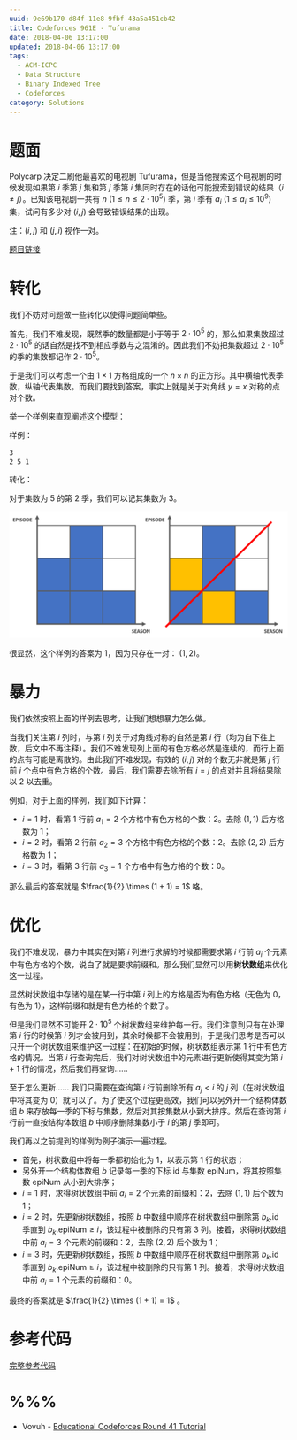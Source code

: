 ```yaml
---
uuid: 9e69b170-d84f-11e8-9fbf-43a5a451cb42
title: Codeforces 961E - Tufurama
date: 2018-04-06 13:17:00
updated: 2018-04-06 13:17:00
tags: 
  - ACM-ICPC
  - Data Structure
  - Binary Indexed Tree
  - Codeforces
category: Solutions
---
```


# 题面

Polycarp 决定二刷他最喜欢的电视剧 Tufurama，但是当他搜索这个电视剧的时候发现如果第 $i$ 季第 $j$ 集和第 $j$ 季第 $i$ 集同时存在的话他可能搜索到错误的结果（$i \neq j$）。已知该电视剧一共有 $n \ (1 \leq n \leq 2 \cdot 10^5)$ 季，第 $i$ 季有 $a_i \ (1 \leq a_i \leq 10^9)$ 集，试问有多少对 $(i, j)$ 会导致错误结果的出现。

注：$(i, j)$ 和 $(j, i)$ 视作一对。

[题目链接](http://codeforces.com/problemset/problem/961/E)

# 转化

我们不妨对问题做一些转化以使得问题简单些。

首先，我们不难发现，既然季的数量都是小于等于 $2 \cdot 10^5$ 的，那么如果集数超过 $2 \cdot 10^5$ 的话自然是找不到相应季数与之混淆的。因此我们不妨把集数超过 $2 \cdot 10^5$ 的季的集数都记作 $2 \cdot 10^5$。

于是我们可以考虑一个由 $1 \times 1$ 方格组成的一个 $n \times n$ 的正方形。其中横轴代表季数，纵轴代表集数。而我们要找到答案，事实上就是关于对角线 $y = x$ 对称的点对个数。

举一个样例来直观阐述这个模型：

样例：

```
3
2 5 1
```

转化：

对于集数为 $5$ 的第 $2$ 季，我们可以记其集数为 $3$。

![一个例子](codeforces-961e/example.png)

很显然，这个样例的答案为 $1$，因为只存在一对： $(1, 2)$。

# 暴力

我们依然按照上面的样例去思考，让我们想想暴力怎么做。

当我们关注第 $i$ 列时，与第 $i$ 列关于对角线对称的自然是第 $i$ 行（均为自下往上数，后文中不再注释）。我们不难发现列上面的有色方格必然是连续的，而行上面的点有可能是离散的。由此我们不难发现，有效的 $(i, j)$ 对的个数无非就是第 $j$ 行前 $i$ 个点中有色方格的个数。最后，我们需要去除所有 $i = j$ 的点对并且将结果除以 $2$ 以去重。

例如，对于上面的样例，我们如下计算：

- $i = 1$ 时，看第 $1$ 行前 $a_1 = 2$ 个方格中有色方格的个数：$2$。去除 $(1, 1)$ 后方格数为 $1$；
- $i = 2$ 时，看第 $2$ 行前 $a_2 = 3$ 个方格中有色方格的个数：$2$。去除 $(2, 2)$ 后方格数为 $1$；
- $i = 3$ 时，看第 $3$ 行前 $a_3 = 1$ 个方格中有色方格的个数：$0$。

那么最后的答案就是 $\frac{1}{2} \times (1 + 1) = 1$ 咯。

# 优化

我们不难发现，暴力中其实在对第 $i$ 列进行求解的时候都需要求第 $i$ 行前 $a_i$ 个元素中有色方格的个数，说白了就是要求前缀和。那么我们显然可以用**树状数组**来优化这一过程。

显然树状数组中存储的是在某一行中第 $i$ 列上的方格是否为有色方格（无色为 $0$， 有色为 $1$），这样前缀和就是有色方格的个数了。

但是我们显然不可能开 $2 \cdot 10^5$ 个树状数组来维护每一行。我们注意到只有在处理第 $i$ 行的时候第 $i$ 列才会被用到，其余时候都不会被用到，于是我们思考是否可以只开一个树状数组来维护这一过程：在初始的时候，树状数组表示第 $1$ 行中有色方格的情况。当第 $i$ 行查询完后，我们对树状数组中的元素进行更新使得其变为第 $i + 1$ 行的情况，然后我们再查询……

至于怎么更新…… 我们只需要在查询第 $i$ 行前删除所有 $a_j < i$ 的 $j$ 列（在树状数组中将其变为 $0$）就可以了。为了使这个过程更高效，我们可以另外开一个结构体数组 $b$ 来存放每一季的下标与集数，然后对其按集数从小到大排序。然后在查询第 $i$ 行前一直按结构体数组 $b$ 中顺序删除集数小于 $i$ 的第 $j$ 季即可。

我们再以之前提到的样例为例子演示一遍过程。

- 首先，树状数组中将每一季都初始化为 $1$，以表示第 $1$ 行的状态；
- 另外开一个结构体数组 $b$ 记录每一季的下标 $\text{id}$ 与集数 $\text{epiNum}$，将其按照集数 $\text{epiNum}$ 从小到大排序；
- $i = 1$ 时，求得树状数组中前 $a_i = 2$ 个元素的前缀和：$2$，去除 $(1, 1)$ 后个数为 $1$；
- $i = 2$ 时，先更新树状数组，按照 $b$ 中数组中顺序在树状数组中删除第 $b_k.\text{id}$ 季直到 $b_k.\text{epiNum} \geq i$，该过程中被删除的只有第 $3$ 列。接着，求得树状数组中前 $a_i = 3$ 个元素的前缀和：$2$，去除 $(2, 2)$ 后个数为 $1$；
- $i = 3$ 时，先更新树状数组，按照 $b$ 中数组中顺序在树状数组中删除第 $b_k.\text{id}$ 季直到 $b_k.\text{epiNum} \geq i$，该过程中被删除的只有第 $1$ 列。接着，求得树状数组中前 $a_i = 1$ 个元素的前缀和：$0$。

最终的答案就是 $\frac{1}{2} \times (1 + 1) = 1$ 。

# 参考代码

[完整参考代码](https://github.com/codgician/ICPC/blob/master/Codeforces/961E/binary_indexed_tree.cpp)

# %%%

- Vovuh - [Educational Codeforces Round 41 Tutorial](http://codeforces.com/blog/entry/58743)